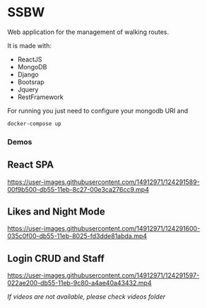 # SSBW

Web application for the management of walking routes.

It is made with:
- ReactJS
- MongoDB
- Django
- Bootsrap
- Jquery
- RestFramework


For running you just need to configure your mongodb URI and

```bash
docker-compose up
```


### Demos

## React SPA
https://user-images.githubusercontent.com/14912971/124291589-00f9b500-db55-11eb-8c27-00e3ca276cc9.mp4


## Likes and Night Mode
https://user-images.githubusercontent.com/14912971/124291600-035c0f00-db55-11eb-8025-fd3dde81abda.mp4

## Login CRUD and Staff
https://user-images.githubusercontent.com/14912971/124291597-022ae200-db55-11eb-9c80-a4ae40a43432.mp4


*If videos are not available, please check _videos_ folder*
